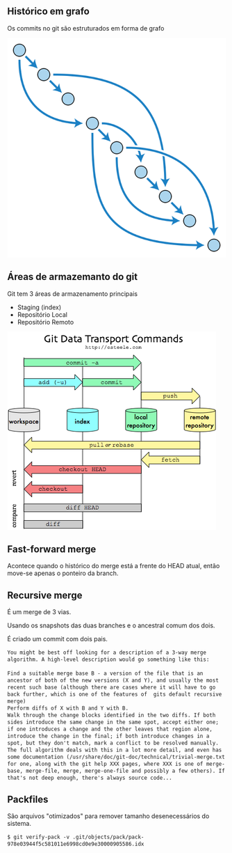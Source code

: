 Histórico em grafo
------------------

Os commits no git são estruturados em forma de grafo

![Grafo acíclico](direct-acyclic-graph.svg)

Áreas de armazemanto do git
---------------------------

Git tem 3 áreas de armazenamento principais

 - Staging (index)
 - Repositório Local
 - Repositório Remoto

![Comandos de trasporte e áreas de armazenamento](git-transport.png)



Fast-forward merge
------------------

Acontece quando o histórico do merge está a frente do HEAD atual,
então move-se apenas o ponteiro da branch.


Recursive merge
---------------

É um merge de 3 vias.

Usando os snapshots das duas branches e o ancestral comum dos
dois.

É criado um commit com dois pais.

```
You might be best off looking for a description of a 3-way merge algorithm. A high-level description would go something like this:

Find a suitable merge base B - a version of the file that is an ancestor of both of the new versions (X and Y), and usually the most recent such base (although there are cases where it will have to go back further, which is one of the features of  gits default recursive merge)
Perform diffs of X with B and Y with B.
Walk through the change blocks identified in the two diffs. If both sides introduce the same change in the same spot, accept either one; if one introduces a change and the other leaves that region alone, introduce the change in the final; if both introduce changes in a spot, but they don't match, mark a conflict to be resolved manually.
The full algorithm deals with this in a lot more detail, and even has some documentation (/usr/share/doc/git-doc/technical/trivial-merge.txt for one, along with the git help XXX pages, where XXX is one of merge-base, merge-file, merge, merge-one-file and possibly a few others). If that's not deep enough, there's always source code...
```

Packfiles
---------

São arquivos "otimizados" para remover tamanho desenecessários do
sistema.


```
$ git verify-pack -v .git/objects/pack/pack-978e03944f5c581011e6998cd0e9e30000905586.idx

```

